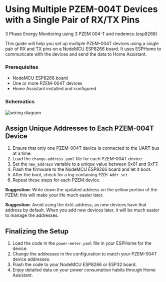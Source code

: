 # Using Multiple PZEM-004T Devices with a Single Pair of RX/TX Pins
3 Phase Energy Monitoring using 3 PZEM 004-T and nodemcu (esp8266) 

This guide will help you set up multiple PZEM-004T devices using a single pair of RX and TX pins on a NodeMCU ESP8266 board. It uses ESPHome to communicate with the devices and send the data to Home Assistant.

### Prerequisites
* NodeMCU ESP8266 board
* One or more PZEM-004T devices
* Home Assistant installed and configured

### Schematics 
![wiring diagram](https://github.com/bnap00/PZEM-ESPHome/blob/main/pzem_bb.png)

## Assign Unique Addresses to Each PZEM-004T Device 

1. Ensure that only one PZEM-004T device is connected to the UART bus at a time.
2. Load the `change-address.yaml` file for each PZEM-004T device.
3. Set the `new_address` variable to a unique value between 0x01 and 0xF7.
4. Flash the firmware to the NodeMCU ESP8266 board and let it boot.
5. After the boot, check for a log containing `PZEM Addr set`.
6. Repeat these steps for each PZEM device.

**Suggestion**: Write down the updated address on the yellow portion of the PZEM; this will make your life much easier later.

**Suggestion**: Avoid using the `0x01` address, as new devices have that address by default. When you add new devices later, it will be much easier to manage the addresses.

## Finalizing the Setup

1. Load the code in the `power-meter.yaml` file in your ESPHome for the device.
2. Change the addresses in the configuration to match your PZEM-004T device addresses.
3. Flash the code to your NodeMCU ESP8266 or ESP32 board.
4. Enjoy detailed data on your power consumption habits through Home Assistant.
